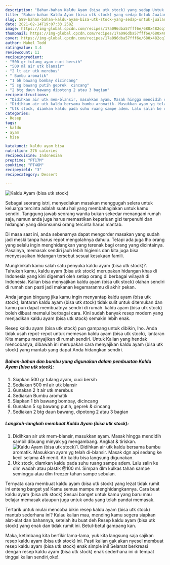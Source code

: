 ```yaml
---
description: "Bahan-bahan Kaldu Ayam (bisa utk stock) yang sedap Untuk Jualan"
title: "Bahan-bahan Kaldu Ayam (bisa utk stock) yang sedap Untuk Jualan"
slug: 589-bahan-bahan-kaldu-ayam-bisa-utk-stock-yang-sedap-untuk-jualan
date: 2021-02-14T19:07:33.258Z
image: https://img-global.cpcdn.com/recipes/17a096dba57fff6e/680x482cq70/kaldu-ayam-bisa-utk-stock-foto-resep-utama.jpg
thumbnail: https://img-global.cpcdn.com/recipes/17a096dba57fff6e/680x482cq70/kaldu-ayam-bisa-utk-stock-foto-resep-utama.jpg
cover: https://img-global.cpcdn.com/recipes/17a096dba57fff6e/680x482cq70/kaldu-ayam-bisa-utk-stock-foto-resep-utama.jpg
author: Mabel Todd
ratingvalue: 3.4
reviewcount: 11
recipeingredient:
- "500 gr tulang ayam cuci bersih"
- "500 ml air utk blansir"
- "2 lt air utk merebus"
- " Bumbu aromatik"
- "1 bh bawang bombay dicincang"
- "5 sg bawang putih geprek  cincang"
- "2 btg daun bawang dipotong 2 atau 3 bagian"
recipeinstructions:
- "Didihkan air utk mem-blansir, masukkan ayam. Masak hingga mendidih sambil dibuang minyak yg mengambang. Angkat &amp; tiriskan."
- "Didihkan air utk kaldu bersama bumbu aromatik. Masukkan ayam yg telah di-blansir. Masak dgn api sedang ke kecil selama 45 menit. Air kaldu bisa langsung digunakan."
- "Utk stock, diamkan kaldu pada suhu ruang sampe adem. Lalu salin ke dlm wadah atau plastik @100 ml. Simpan dlm kulkas tahan sampe seminggu atau dlm freezer tahan sampe sebulan."
categories:
- Resep
tags:
- kaldu
- ayam
- bisa

katakunci: kaldu ayam bisa 
nutrition: 276 calories
recipecuisine: Indonesian
preptime: "PT17M"
cooktime: "PT46M"
recipeyield: "3"
recipecategory: Dessert

---
```



![Kaldu Ayam (bisa utk stock)](https://img-global.cpcdn.com/recipes/17a096dba57fff6e/680x482cq70/kaldu-ayam-bisa-utk-stock-foto-resep-utama.jpg)

Sebagai seorang istri, menyediakan masakan menggugah selera untuk keluarga tercinta adalah suatu hal yang membahagiakan untuk kamu sendiri. Tanggung jawab seorang  wanita bukan sekedar menangani rumah saja, namun anda juga harus memastikan keperluan gizi terpenuhi dan hidangan yang dikonsumsi orang tercinta harus mantab.

Di masa  saat ini, anda sebenarnya dapat mengorder masakan yang sudah jadi meski tanpa harus repot mengolahnya dahulu. Tetapi ada juga lho orang yang selalu ingin menghidangkan yang terenak bagi orang yang dicintainya. Pasalnya, memasak sendiri jauh lebih higienis dan kita juga bisa menyesuaikan hidangan tersebut sesuai kesukaan famili. 



Mungkinkah kamu salah satu penyuka kaldu ayam (bisa utk stock)?. Tahukah kamu, kaldu ayam (bisa utk stock) merupakan hidangan khas di Indonesia yang kini digemari oleh setiap orang di berbagai wilayah di Indonesia. Kalian bisa menyajikan kaldu ayam (bisa utk stock) olahan sendiri di rumah dan pasti jadi makanan kegemaranmu di akhir pekan.

Anda jangan bingung jika kamu ingin menyantap kaldu ayam (bisa utk stock), lantaran kaldu ayam (bisa utk stock) tidak sulit untuk ditemukan dan kamu pun dapat membuatnya sendiri di rumah. kaldu ayam (bisa utk stock) boleh dibuat memalui berbagai cara. Kini sudah banyak resep modern yang menjadikan kaldu ayam (bisa utk stock) semakin lebih enak.

Resep kaldu ayam (bisa utk stock) pun gampang untuk dibikin, lho. Anda tidak usah repot-repot untuk memesan kaldu ayam (bisa utk stock), lantaran Kita mampu menyajikan di rumah sendiri. Untuk Kalian yang hendak mencobanya, dibawah ini merupakan cara menyajikan kaldu ayam (bisa utk stock) yang mantab yang dapat Anda hidangkan sendiri.

<!--inarticleads1-->

##### Bahan-bahan dan bumbu yang digunakan dalam pembuatan Kaldu Ayam (bisa utk stock):

1. Siapkan 500 gr tulang ayam, cuci bersih
1. Sediakan 500 ml air utk blansir
1. Gunakan 2 lt air utk merebus
1. Sediakan  Bumbu aromatik
1. Siapkan 1 bh bawang bombay, dicincang
1. Gunakan 5 sg bawang putih, geprek &amp; cincang
1. Sediakan 2 btg daun bawang, dipotong 2 atau 3 bagian




<!--inarticleads2-->

##### Langkah-langkah membuat Kaldu Ayam (bisa utk stock):

1. Didihkan air utk mem-blansir, masukkan ayam. Masak hingga mendidih sambil dibuang minyak yg mengambang. Angkat &amp; tiriskan.
<img src="https://img-global.cpcdn.com/steps/f33310eff3484058/160x128cq70/kaldu-ayam-bisa-utk-stock-langkah-memasak-1-foto.jpg" alt="Kaldu Ayam (bisa utk stock)">1. Didihkan air utk kaldu bersama bumbu aromatik. Masukkan ayam yg telah di-blansir. Masak dgn api sedang ke kecil selama 45 menit. Air kaldu bisa langsung digunakan.
1. Utk stock, diamkan kaldu pada suhu ruang sampe adem. Lalu salin ke dlm wadah atau plastik @100 ml. Simpan dlm kulkas tahan sampe seminggu atau dlm freezer tahan sampe sebulan.




Ternyata cara membuat kaldu ayam (bisa utk stock) yang lezat tidak rumit ini enteng banget ya! Kamu semua mampu menghidangkannya. Cara buat kaldu ayam (bisa utk stock) Sesuai banget untuk kamu yang baru mau belajar memasak ataupun juga untuk anda yang telah pandai memasak.

Tertarik untuk mulai mencoba bikin resep kaldu ayam (bisa utk stock) mantab sederhana ini? Kalau kalian mau, mending kamu segera siapkan alat-alat dan bahannya, setelah itu buat deh Resep kaldu ayam (bisa utk stock) yang enak dan tidak rumit ini. Betul-betul gampang kan. 

Maka, ketimbang kita berfikir lama-lama, yuk kita langsung saja sajikan resep kaldu ayam (bisa utk stock) ini. Pasti kalian gak akan nyesel membuat resep kaldu ayam (bisa utk stock) enak simple ini! Selamat berkreasi dengan resep kaldu ayam (bisa utk stock) enak sederhana ini di tempat tinggal kalian sendiri,oke!.

